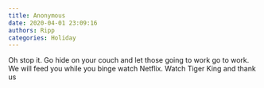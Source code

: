 ```yaml
---
title: Anonymous
date: 2020-04-01 23:09:16
authors: Ripp
categories: Holiday
---
```


 Oh stop it.  Go hide on your couch and let those going to work go to work.   We will feed you while you binge watch Netflix.   Watch Tiger King and thank us